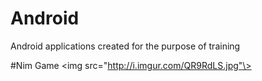 # Android
Android applications created for the purpose of training

#Nim Game
<img src="http://i.imgur.com/QR9RdLS.jpg"\>
